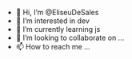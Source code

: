 - 👋 Hi, I’m @EliseuDeSales
- 👀 I’m interested in dev
- 🌱 I’m currently learning js
- 💞️ I’m looking to collaborate on ...
- 📫 How to reach me ...

<!---
EliseuDeSales/EliseuDeSales is a ✨ special ✨ repository because its `README.md` (this file) appears on your GitHub profile.
You can click the Preview link to take a look at your changes.
--->
